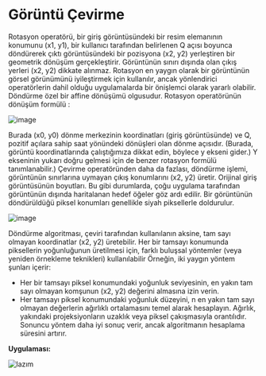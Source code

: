 # Görüntü Çevirme

Rotasyon operatörü, bir giriş görüntüsündeki bir resim elemanının konumunu (x1, y1), bir kullanıcı tarafından belirlenen Q açısı boyunca döndürerek çıktı görüntüsündeki bir pozisyona (x2, y2) yerleştiren bir geometrik dönüşüm gerçekleştirir. Görüntünün sınırı dışında olan çıkış yerleri (x2, y2) dikkate alınmaz. Rotasyon en yaygın olarak bir görüntünün görsel görünümünü iyileştirmek için kullanılır, ancak yönlendirici operatörlerin dahil olduğu uygulamalarda bir önişlemci olarak yararlı olabilir. Döndürme özel bir affine dönüşümü olgusudur.
Rotasyon operatörünün dönüşüm formülü :

![image](https://user-images.githubusercontent.com/59111328/136799005-d761b258-665d-4625-91a6-67f7b150b7e8.png)
 
Burada (x0, y0) dönme merkezinin koordinatları (giriş görüntüsünde) ve Q, pozitif açılara sahip saat yönündeki dönüşleri olan  dönme açısıdır. (Burada, görüntü koordinatlarında çalıştığımıza dikkat edin, böylece y ekseni gider.) Y ekseninin yukarı doğru gelmesi için de benzer rotasyon formülü tanımlanabilir.) Çevirme operatöründen daha da fazlası, döndürme işlemi, görüntünün sınırlarına uymayan çıkış konumlarını (x2, y2) üretir. Orijinal giriş görüntüsünün boyutları. Bu gibi durumlarda, çoğu uygulama tarafından görüntünün dışında haritalanan hedef öğeler göz ardı edilir. Bir görüntünün döndürüldüğü piksel konumları genellikle siyah piksellerle doldurulur.

![image](https://user-images.githubusercontent.com/59111328/136799085-fcc278bc-95f9-4b9c-876c-c724bca8d7d5.png)
 
Döndürme algoritması, çeviri tarafından kullanılanın aksine, tam sayı olmayan koordinatlar (x2, y2) üretebilir. Her bir tamsayı konumunda piksellerin yoğunluğunun üretilmesi için, farklı buluşsal yöntemler (veya yeniden örnekleme teknikleri) kullanılabilir Örneğin, iki yaygın yöntem şunları içerir:
-	Her bir tamsayı piksel konumundaki yoğunluk seviyesinin, en yakın tam sayı olmayan komşunun (x2, y2) değerini almasına izin verin.
-	Her tamsayı piksel konumundaki yoğunluk düzeyini, n en yakın tam sayı olmayan değerlerin ağırlıklı ortalamasını temel alarak hesaplayın. Ağırlık, yakındaki projeksiyonların uzaklık veya piksel çakışmasıyla orantılıdır.
Sonuncu yöntem daha iyi sonuç verir, ancak algoritmanın hesaplama süresini artırır.

**Uygulaması:**

![lazım](https://user-images.githubusercontent.com/59111328/136803232-ee67c66a-75bd-4eed-b478-f3f5bbfd4905.PNG)


